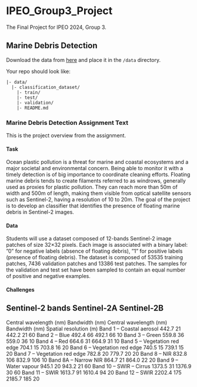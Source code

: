 # IPEO_Group3_Project
The Final Project for IPEO 2024, Group 3. 

## Marine Debris Detection

Download the data from [here](https://enacshare.epfl.ch/bY2wS5TcA4CefGks7NtXg) and place it in the `/data` directory.

Your repo should look like:
```
|- data/
  |- classification_dataset/
    |- train/
    |- test/
    |- validation/
    |- README.md
  ```


### Marine Debris Detection Assignment Text
This is the project overview from the assignment.

#### Task 
Ocean plastic pollution is a threat for marine and coastal ecosystems and a major societal and environmental concern. Being able to monitor it with a timely detection is of big importance to coordinate cleaning efforts. Floating marine debris tends to create filaments referred to as windrows, generally used as proxies for plastic pollution. They can reach more than 50m of width and 500m of length, making them visible from optical satellite sensors such as Sentinel-2, having a resolution of 10 to 20m. The goal of the project is to develop an classifier that identifies the presence of floating marine debris in Sentinel-2 images.

#### Data 
Students will use a dataset composed of 12-bands Sentinel-2 image patches of size 32×32 pixels. Each image is associated with a binary label: ”0” for negative labels (absence of floating debris), ”1” for positive labels (presence of floating debris). The dataset is composed of 53535 training patches, 7436 validation patches and 13386 test patches. The samples for the validation and test set have been sampled to contain an equal number of positive and negative examples.

#### Challenges






## Sentinel-2 bands	Sentinel-2A	Sentinel-2B	
Central wavelength (nm)	Bandwidth (nm)	Central wavelength (nm)	Bandwidth (nm)	Spatial resolution (m)
Band 1 – Coastal aerosol	442.7	21	442.2	21	60
Band 2 – Blue	492.4	66	492.1	66	10
Band 3 – Green	559.8	36	559.0	36	10
Band 4 – Red	664.6	31	664.9	31	10
Band 5 – Vegetation red edge	704.1	15	703.8	16	20
Band 6 – Vegetation red edge	740.5	15	739.1	15	20
Band 7 – Vegetation red edge	782.8	20	779.7	20	20
Band 8 – NIR	832.8	106	832.9	106	10
Band 8A – Narrow NIR	864.7	21	864.0	22	20
Band 9 – Water vapour	945.1	20	943.2	21	60
Band 10 – SWIR – Cirrus	1373.5	31	1376.9	30	60
Band 11 – SWIR	1613.7	91	1610.4	94	20
Band 12 – SWIR	2202.4	175	2185.7	185	20